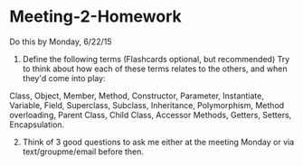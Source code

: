 # Meeting-2-Homework
Do this by Monday, 6/22/15

1. Define the following terms (Flashcards optional, but recommended)
Try to think about how each of these terms relates to the others, and when they'd come into play:

Class, Object, Member, Method, Constructor, Parameter, Instantiate,  Variable, Field, Superclass, Subclass, Inheritance, Polymorphism, Method overloading, Parent Class, Child Class, Accessor Methods, Getters, Setters, Encapsulation.

2. Think of 3 good questions to ask me either at the meeting Monday or via text/groupme/email before then.
